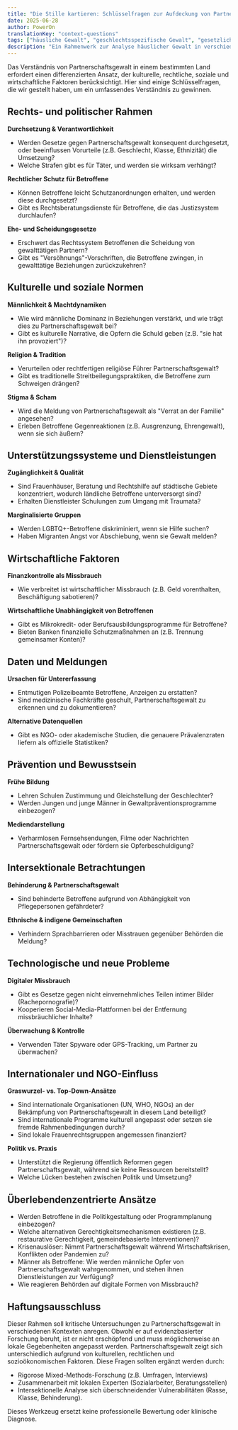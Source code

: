 ```yaml
---
title: "Die Stille kartieren: Schlüsselfragen zur Aufdeckung von Partnerschaftsgewalt"
date: 2025-06-28
author: PowerOn
translationKey: "context-questions"
tags: ["häusliche Gewalt", "geschlechtsspezifische Gewalt", "gesetzliche Rechte", "Überlebendenunterstützung", "wirtschaftlicher Missbrauch"]
description: "Ein Rahmenwerk zur Analyse häuslicher Gewalt in verschiedenen Kulturen – deckt die Lücken zwischen Politik und gelebter Realität durch über 30 kritische Untersuchungsfragen auf."
---
```


Das Verständnis von Partnerschaftsgewalt in einem bestimmten Land erfordert einen differenzierten Ansatz, der kulturelle, rechtliche, soziale und wirtschaftliche Faktoren berücksichtigt. Hier sind einige Schlüsselfragen, die wir gestellt haben, um ein umfassendes Verständnis zu gewinnen.

## Rechts- und politischer Rahmen

**Durchsetzung & Verantwortlichkeit**
* Werden Gesetze gegen Partnerschaftsgewalt konsequent durchgesetzt, oder beeinflussen Vorurteile (z.B. Geschlecht, Klasse, Ethnizität) die Umsetzung?
* Welche Strafen gibt es für Täter, und werden sie wirksam verhängt?

**Rechtlicher Schutz für Betroffene**
* Können Betroffene leicht Schutzanordnungen erhalten, und werden diese durchgesetzt?
* Gibt es Rechtsberatungsdienste für Betroffene, die das Justizsystem durchlaufen?

**Ehe- und Scheidungsgesetze**
* Erschwert das Rechtssystem Betroffenen die Scheidung von gewalttätigen Partnern?
* Gibt es "Versöhnungs"-Vorschriften, die Betroffene zwingen, in gewalttätige Beziehungen zurückzukehren?

## Kulturelle und soziale Normen

**Männlichkeit & Machtdynamiken**
* Wie wird männliche Dominanz in Beziehungen verstärkt, und wie trägt dies zu Partnerschaftsgewalt bei?
* Gibt es kulturelle Narrative, die Opfern die Schuld geben (z.B. "sie hat ihn provoziert")?

**Religion & Tradition**
* Verurteilen oder rechtfertigen religiöse Führer Partnerschaftsgewalt?
* Gibt es traditionelle Streitbeilegungspraktiken, die Betroffene zum Schweigen drängen?

**Stigma & Scham**
* Wird die Meldung von Partnerschaftsgewalt als "Verrat an der Familie" angesehen?
* Erleben Betroffene Gegenreaktionen (z.B. Ausgrenzung, Ehrengewalt), wenn sie sich äußern?

## Unterstützungssysteme und Dienstleistungen

**Zugänglichkeit & Qualität**
* Sind Frauenhäuser, Beratung und Rechtshilfe auf städtische Gebiete konzentriert, wodurch ländliche Betroffene unterversorgt sind?
* Erhalten Dienstleister Schulungen zum Umgang mit Traumata?

**Marginalisierte Gruppen**
* Werden LGBTQ+-Betroffene diskriminiert, wenn sie Hilfe suchen?
* Haben Migranten Angst vor Abschiebung, wenn sie Gewalt melden?

## Wirtschaftliche Faktoren

**Finanzkontrolle als Missbrauch**
* Wie verbreitet ist wirtschaftlicher Missbrauch (z.B. Geld vorenthalten, Beschäftigung sabotieren)?

**Wirtschaftliche Unabhängigkeit von Betroffenen**
* Gibt es Mikrokredit- oder Berufsausbildungsprogramme für Betroffene?
* Bieten Banken finanzielle Schutzmaßnahmen an (z.B. Trennung gemeinsamer Konten)?

## Daten und Meldungen

**Ursachen für Untererfassung**
* Entmutigen Polizeibeamte Betroffene, Anzeigen zu erstatten?
* Sind medizinische Fachkräfte geschult, Partnerschaftsgewalt zu erkennen und zu dokumentieren?

**Alternative Datenquellen**
* Gibt es NGO- oder akademische Studien, die genauere Prävalenzraten liefern als offizielle Statistiken?

## Prävention und Bewusstsein

**Frühe Bildung**
* Lehren Schulen Zustimmung und Gleichstellung der Geschlechter?
* Werden Jungen und junge Männer in Gewaltpräventionsprogramme einbezogen?

**Mediendarstellung**
* Verharmlosen Fernsehsendungen, Filme oder Nachrichten Partnerschaftsgewalt oder fördern sie Opferbeschuldigung?

## Intersektionale Betrachtungen

**Behinderung & Partnerschaftsgewalt**
* Sind behinderte Betroffene aufgrund von Abhängigkeit von Pflegepersonen gefährdeter?

**Ethnische & indigene Gemeinschaften**
* Verhindern Sprachbarrieren oder Misstrauen gegenüber Behörden die Meldung?

## Technologische und neue Probleme

**Digitaler Missbrauch**
* Gibt es Gesetze gegen nicht einvernehmliches Teilen intimer Bilder (Rachepornografie)?
* Kooperieren Social-Media-Plattformen bei der Entfernung missbräuchlicher Inhalte?

**Überwachung & Kontrolle**
* Verwenden Täter Spyware oder GPS-Tracking, um Partner zu überwachen?

## Internationaler und NGO-Einfluss

**Graswurzel- vs. Top-Down-Ansätze**
* Sind internationale Organisationen (UN, WHO, NGOs) an der Bekämpfung von Partnerschaftsgewalt in diesem Land beteiligt?
* Sind internationale Programme kulturell angepasst oder setzen sie fremde Rahmenbedingungen durch?
* Sind lokale Frauenrechtsgruppen angemessen finanziert?

**Politik vs. Praxis**
* Unterstützt die Regierung öffentlich Reformen gegen Partnerschaftsgewalt, während sie keine Ressourcen bereitstellt?
* Welche Lücken bestehen zwischen Politik und Umsetzung?

## Überlebendenzentrierte Ansätze

* Werden Betroffene in die Politikgestaltung oder Programmplanung einbezogen?
* Welche alternativen Gerechtigkeitsmechanismen existieren (z.B. restaurative Gerechtigkeit, gemeindebasierte Interventionen)?
* Krisenauslöser: Nimmt Partnerschaftsgewalt während Wirtschaftskrisen, Konflikten oder Pandemien zu?
* Männer als Betroffene: Wie werden männliche Opfer von Partnerschaftsgewalt wahrgenommen, und stehen ihnen Dienstleistungen zur Verfügung?
* Wie reagieren Behörden auf digitale Formen von Missbrauch?

## Haftungsausschluss

Dieser Rahmen soll kritische Untersuchungen zu Partnerschaftsgewalt in verschiedenen Kontexten anregen. Obwohl er auf evidenzbasierter Forschung beruht, ist er nicht erschöpfend und muss möglicherweise an lokale Gegebenheiten angepasst werden. Partnerschaftsgewalt zeigt sich unterschiedlich aufgrund von kulturellen, rechtlichen und sozioökonomischen Faktoren. Diese Fragen sollten ergänzt werden durch:

* Rigorose Mixed-Methods-Forschung (z.B. Umfragen, Interviews)
* Zusammenarbeit mit lokalen Experten (Sozialarbeiter, Beratungsstellen)
* Intersektionelle Analyse sich überschneidender Vulnerabilitäten (Rasse, Klasse, Behinderung).

Dieses Werkzeug ersetzt keine professionelle Bewertung oder klinische Diagnose.
